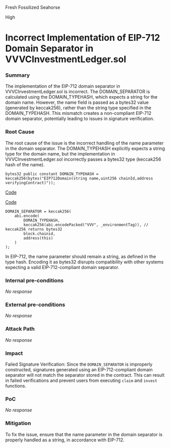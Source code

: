 Fresh Fossilized Seahorse

High

# Incorrect Implementation of EIP-712 Domain Separator in VVVCInvestmentLedger.sol

### Summary

The implementation of the EIP-712 domain separator in VVVCInvestmentLedger.sol is incorrect. The DOMAIN_SEPARATOR is calculated using the DOMAIN_TYPEHASH, which expects a string for the domain name. However, the name field is passed as a bytes32 value (generated by keccak256), rather than the string type specified in the DOMAIN_TYPEHASH. This mismatch creates a non-compliant EIP-712 domain separator, potentially leading to issues in signature verification.



### Root Cause

The root cause of the issue is the incorrect handling of the name parameter in the domain separator. The DOMAIN_TYPEHASH explicitly expects a string type for the domain name, but the implementation in VVVCInvestmentLedger.sol incorrectly passes a bytes32 type (keccak256 hash of the name).

```solidity
bytes32 public constant DOMAIN_TYPEHASH = keccak256(bytes("EIP712Domain(string name,uint256 chainId,address verifyingContract)"));
```

[Code](https://github.com/sherlock-audit/2024-11-vvv-exchange-update/blob/main/vvv-platform-smart-contracts/contracts/vc/VVVVCInvestmentLedger.sol#L127-L134)

[Code](https://github.com/sherlock-audit/2024-11-vvv-exchange-update/blob/main/vvv-platform-smart-contracts/contracts/vc/VVVVCTokenDistributor.sol#L92-L99)

```solidity
DOMAIN_SEPARATOR = keccak256(
    abi.encode(
        DOMAIN_TYPEHASH,
        keccak256(abi.encodePacked("VVV", _environmentTag)), // keccak256 returns bytes32
        block.chainid,
        address(this)
    )
);
```

In EIP-712, the name parameter should remain a string, as defined in the type hash. Encoding it as bytes32 disrupts compatibility with other systems expecting a valid EIP-712-compliant domain separator.

### Internal pre-conditions

_No response_

### External pre-conditions

_No response_

### Attack Path

_No response_

### Impact

Failed Signature Verification: Since the `DOMAIN_SEPARATOR` is improperly constructed, signatures generated using an EIP-712-compliant domain separator will not match the separator stored in the contract. This can result in failed verifications and prevent users from executing `claim` and `invest` functions.

### PoC

_No response_

### Mitigation

To fix the issue, ensure that the name parameter in the domain separator is properly handled as a string, in accordance with EIP-712.